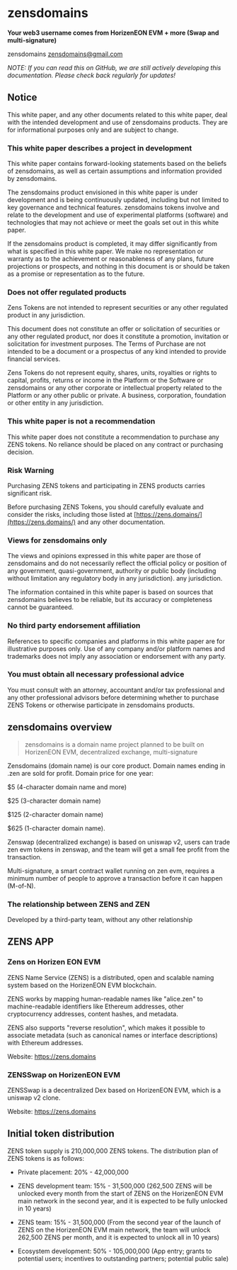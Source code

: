 # zensdomains
**Your web3 username comes from HorizenEON EVM + more (Swap and multi-signature)**

zensdomains zensdomains@gmail.com

_NOTE: If you can read this on GitHub, we are still actively developing this documentation. Please check back regularly for updates!_

## Notice

This white paper, and any other documents related to this white paper, deal with the intended development and use of zensdomains products. They are for informational purposes only and are subject to change.

### This white paper describes a project in development

This white paper contains forward-looking statements based on the beliefs of zensdomains, as well as certain assumptions and information provided by zensdomains.

The zensdomains product envisioned in this white paper is under development and is being continuously updated, including but not limited to key governance and technical features. zensdomains tokens involve and relate to the development and use of experimental platforms (software) and technologies that may not achieve or meet the goals set out in this white paper.

If the zensdomains product is completed, it may differ significantly from what is specified in this white paper. We make no representation or warranty as to the achievement or reasonableness of any plans, future projections or prospects, and nothing in this document is or should be taken as a promise or representation as to the future.


### Does not offer regulated products

Zens Tokens are not intended to represent securities or any other regulated product in any jurisdiction.

This document does not constitute an offer or solicitation of securities or any other regulated product, nor does it constitute a promotion, invitation or solicitation for investment purposes. The Terms of Purchase are not intended to be a document or a prospectus of any kind intended to provide financial services.

Zens Tokens do not represent equity, shares, units, royalties or rights to capital, profits, returns or income in the Platform or the Software or zensdomains or any other corporate or intellectual property related to the Platform or any other public or private. A business, corporation, foundation or other entity in any jurisdiction.


### This white paper is not a recommendation

This white paper does not constitute a recommendation to purchase any ZENS tokens. No reliance should be placed on any contract or purchasing decision.

### Risk Warning

Purchasing ZENS tokens and participating in ZENS products carries significant risk.

Before purchasing ZENS Tokens, you should carefully evaluate and consider the risks, including those listed at [https://zens.domains/](https://zens.domains/) and any other documentation.


### Views for zensdomains only

The views and opinions expressed in this white paper are those of zensdomains and do not necessarily reflect the official policy or position of any government, quasi-government, authority or public body (including without limitation any regulatory body in any jurisdiction). any jurisdiction.

The information contained in this white paper is based on sources that zensdomains believes to be reliable, but its accuracy or completeness cannot be guaranteed.

### No third party endorsement affiliation

References to specific companies and platforms in this white paper are for illustrative purposes only. Use of any company and/or platform names and trademarks does not imply any association or endorsement with any party.

### You must obtain all necessary professional advice

You must consult with an attorney, accountant and/or tax professional and any other professional advisors before determining whether to purchase ZENS Tokens or otherwise participate in zensdomains products.

## zensdomains overview ##

> zensdomains is a domain name project planned to be built on HorizenEON EVM, decentralized exchange, multi-signature

Zensdomains (domain name) is our core product. Domain names ending in .zen are sold for profit. Domain price for one year: 

$5 (4-character domain name and more)

$25 (3-character domain name) 

$125 (2-character domain name)

$625 (1-character domain name).

Zenswap (decentralized exchange) is based on uniswap v2, users can trade zen evm tokens in zenswap, and the team will get a small fee profit from the transaction.

Multi-signature, a smart contract wallet running on zen evm, requires a minimum number of people to approve a transaction before it can happen (M-of-N).


### The relationship between ZENS and ZEN

Developed by a third-party team, without any other relationship

## ZENS APP

### Zens on Horizen EON EVM

ZENS Name Service (ZENS) is a distributed, open and scalable naming system based on the HorizenEON EVM blockchain.

ZENS works by mapping human-readable names like "alice.zen" to machine-readable identifiers like Ethereum addresses, other cryptocurrency addresses, content hashes, and metadata.

ZENS also supports "reverse resolution", which makes it possible to associate metadata (such as canonical names or interface descriptions) with Ethereum addresses.

Website: https://zens.domains


### ZENSSwap on HorizenEON EVM

ZENSSwap is a decentralized Dex based on HorizenEON EVM, which is a uniswap v2 clone.

Website: https://zens.domains

## Initial token distribution

ZENS token supply is 210,000,000 ZENS tokens. The distribution plan of ZENS tokens is as follows:

* Private placement: 20% - 42,000,000

* ZENS development team: 15% - 31,500,000 (262,500 ZENS will be unlocked every month from the start of ZENS on the HorizenEON EVM main network in the second year, and it is expected to be fully unlocked in 10 years)

* ZENS team: 15% - 31,500,000 (From the second year of the launch of ZENS on the HorizenEON EVM main network, the team will unlock 262,500 ZENS per month, and it is expected to unlock all in 10 years)

* Ecosystem development: 50% - 105,000,000 (App entry; grants to potential users; incentives to outstanding partners; potential public sale)
